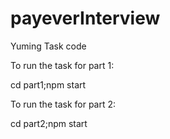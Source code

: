 # payeverInterview
Yuming Task code

To run the task for part 1: 

cd part1;npm start


To run the task for part 2: 

cd part2;npm start
